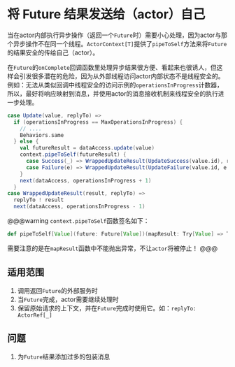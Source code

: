 # 将 Future 结果发送给（actor）自己

当在actor内部执行异步操作（返回一个`Future`时）需要小心处理，因为actor与那个异步操作不在同一个线程。`ActorContext[T]`提供了`pipeToSelf`方法来将`Future`的结果安全的传给自己（actor）。

在`Future`的`onComplete`回调函数里处理异步结果很方便、看起来也很诱人，但这样会引发很多潜在的危险，因为从外部线程访问actor内部状态不是线程安全的。例如：无法从类似回调中线程安全的访问示例的`operationsInProgress`计数器，所以，最好将响应映射到消息，并使用actor的消息接收机制来线程安全的执行进一步处理。

```scala
case Update(value, replyTo) =>
  if (operationsInProgress == MaxOperationsInProgress) {
    // ....
    Behaviors.same
  } else {
    val futureResult = dataAccess.update(value)
    context.pipeToSelf(futureResult) {
      case Success(_) => WrappedUpdateResult(UpdateSuccess(value.id), replyTo)
      case Failure(e) => WrappedUpdateResult(UpdateFailure(value.id, e.getMessage), replyTo)
    }
    next(dataAccess, operationsInProgress + 1)
  }
case WrappedUpdateResult(result, replyTo) =>
  replyTo ! result
  next(dataAccess, operationsInProgress - 1)
```

@@@warning
`context.pipeToSelf`函数签名如下：

```scala
def pipeToSelf[Value](future: Future[Value])(mapResult: Try[Value] => T): Unit
```

需要注意的是在`mapResult`函数中不能抛出异常，不让`actor`将被停止！
@@@

## 适用范围

1. 调用返回`Future`的外部服务时
2. 当`Future`完成，actor需要继续处理时
3. 保留原始请求的上下文，并在`Future`完成时使用它。如：`replyTo: ActorRef[_]`

## 问题

1. 为`Future`结果添加过多的包装消息
